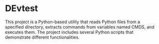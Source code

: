 # DEvtest
This project is a Python-based utility that reads Python files from a specified directory, extracts commands from variables named CMDS, and executes them. The project includes several Python scripts that demonstrate different functionalities.
